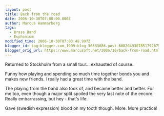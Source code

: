 ```yaml
---
layout: post
title: Back from the road
date: 2006-10-30T07:00:00.000Z
author: Marcus Hammarberg
tags:
  - Brass Band
  - Euphonium
modified_time: 2006-10-30T07:03:48.997Z
blogger_id: tag:blogger.com,1999:blog-36533086.post-6082049307851792675
blogger_orig_url: https://www.marcusoft.net/2006/10/back-from-road.html
---
```


Returned to Stockholm from a small tour... exhausted of course.

Funny how playing and spending so much time together bonds you and makes
new friends. I really had a great time with the band.

The playing from the band also took of, and became better and better.
For me too, even though a major split spoiled the very last note of the
encore. Really embarrassing, but hey - that's
life.

Gave (swedish expression) blood on my
tooth though. More. More practice!
